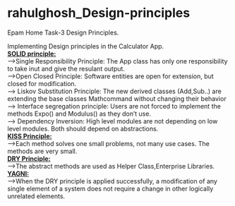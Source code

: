# rahulghosh_Design-principles
Epam Home Task-3 Design Principles.

Implementing Design principles in the Calculator App.<br>
<b><u>SOLID principle:</u></b><br>
-->Single Responsibility Principle: The App class has only one responsibility to take inut and give the resulant output.<br>
-->Open Closed Principle: Software entities are open for extension, but closed for modification.<br>
--> Liskov Substitution Principle: The new derived classes (Add,Sub..) are extending the base classes Mathcommand without changing their behavior<br>
--> Interface segregation principle: Users are not forced to implement the methods Expo() and Modulus() as they don’t use.<br>
--> Dependency Inversion: High level modules are not depending on low level modules. Both should depend on abstractions.<br>
<b><u>KISS Principle:</u></b><br>
-->Each method solves one small problems, not many use cases. The methods are very small.<br>
<b><u>DRY Principle:</u></b><br>
-->The abstract methods are used as Helper Class,Enterprise Libraries.<br>
<b><u>YAGNI:</u></b><br>
-->When the DRY principle is applied successfully, a modification of any single element of a system does not require a change in other logically unrelated elements.
